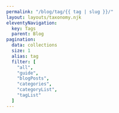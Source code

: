 ```yaml
---
permalink: "/blog/tag/{{ tag | slug }}/"
layout: layouts/taxonomy.njk
eleventyNavigation:
  key: Tags
  parent: Blog
pagination:
  data: collections
  size: 1
  alias: tag
  filter: [
    "all",
    "guide",
    "blogPosts",
    "categories",
    "categoryList",
    "tagList"
  ]
---
```

